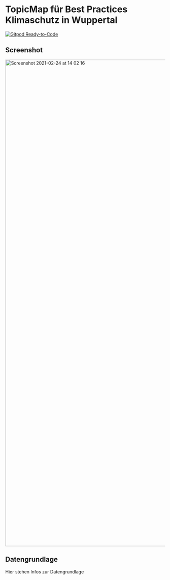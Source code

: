 # TopicMap für Best Practices Klimaschutz in Wuppertal

[![Gitpod Ready-to-Code](https://img.shields.io/badge/Gitpod-ready--to--code-blue?logo=gitpod)](https://gitpod.io/#https://github.com/topicmaps-wuppertal/bestpractices-klimaschutz)

## Screenshot

<img width="1534" alt="Screenshot 2021-02-24 at 14 02 16" src="https://user-images.githubusercontent.com/837211/109004349-f744da00-76a8-11eb-88cf-dc78339cebe2.png">

## Datengrundlage

Hier stehen Infos zur Datengrundlage
